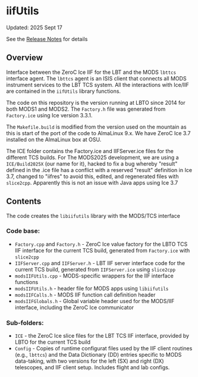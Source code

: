 # iifUtils

Updated: 2025 Sept 17

See the [Release Notes](releases.md) for details

## Overview

Interface between the ZeroC Ice IIF for the LBT and the MODS `lbttcs` interface agent.  The `lbttcs` agent 
is an ISIS client that connects all MODS instrument services to the LBT TCS system.  All the interactions
with Ice/IIF are contained in the `iifUtils` library functions.

The code on this repository is the version running at LBTO since 2014 for both MODS1 and MODS2.  The
`Factory.h` file was generated from `Factory.ice` using Ice version 3.3.1.

The `Makefile.build` is modified from the version used on the mountain as this is start of the port
of the code to AlmaLinux 9.x.  We have ZeroC Ice 3.7 installed on the AlmaLinux box at OSU.

The ICE folder contains the Factory.ice and IIFServer.ice files for the different TCS builds.  For
The MODS2025 development, we are using a `ICE/Build2025X` (our name for it), hacked to fix a bug
whereby "result" defined in the .ice file has a conflict with a reserved "result" definition in 
Ice 3.7, changed to "iifres" to avoid this, edited, and regenerated files with `slice2cpp`.  Apparently
this is not an issue with Java apps using Ice 3.7 

## Contents

The code creates the `libiifutils` library with the MODS/TCS interface

### Code base:

  * `Factory.cpp` and `Factory.h` - ZeroC Ice value factory for the LBTO TCS IIF interface for the current TCS build, generated from `Factory.ice` with `slice2cpp`
 * `IIFServer.cpp` and `IIFServer.h` - LBT IIF server interface code for the current TCS build, generated from `IIFServer.ice` using `slice2cpp`
 * `modsIIFUtils.cpp` - MODS-specific wrappers for the IIF interface functions
 * `modsIIFUtils.h` - header file for MODS apps using `libiifutils`
 * `modsIIFCalls.h` - MODS IIF function call definition header
 * `modsIIFGlobals.h` - Global variable header used for the MODS/IIF interface, including the ZeroC Ice communicator

### Sub-folders:
 * `ICE` - the ZeroC Ice slice files for the LBT TCS IIF interface, provided by LBTO for the current TCS build
 * `Config` - Copies of runtime configurat files used by the IIF client routines (e.g., `lbttcs`) and the Data Dictionary (DD) entries specific to MODS data-taking, with two versions for the left (SX) and right (DX) telescopes, and IIF client setup.  Includes flight and lab configs.

